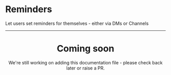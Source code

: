 # Reminders

Let users set reminders for themselves - either via DMs or Channels

<ModuleOverview moduleName="reminders" />

---

<center><h1>Coming soon</h1></center>
<center>We're still working on adding this documentation file - please check back later or raise a PR.</center>